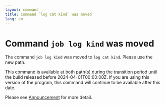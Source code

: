 ```yaml
---
layout: command
title: Command `log cat kind` was moved
lang: en
---
```


# Command `job log kind` was moved

The command `job log kind` was moved to `log cat kind`. Please use the new path.

This command is available at both path(s) during the transition period until the build released before 2024-04-01T00:00:00Z. If you are using this version of the program, this command will continue to be available after this date.

Please see [Announcement](https://github.com/watermint/toolbox/discussions/794) for more detail.


